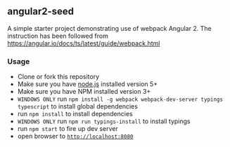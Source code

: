 ## angular2-seed

A simple starter project demonstrating use of webpack Angular 2. The instruction has been followed from https://angular.io/docs/ts/latest/guide/webpack.html


### Usage
- Clone or fork this repository
- Make sure you have [node.js](https://nodejs.org/) installed version 5+
- Make sure you have NPM installed version 3+
- `WINDOWS ONLY` run `npm install -g webpack webpack-dev-server typings typescript` to install global dependencies
- run `npm install` to install dependencies
- `WINDOWS ONLY` run `npm run typings-install` to install typings
- run `npm start` to fire up dev server
- open browser to [`http://localhost:8080`](http://localhost:8080)
